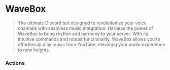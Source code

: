 # WaveBox
> The ultimate Discord bot designed to revolutionize your voice channels with seamless music integration. Harness the power of WaveBox to bring rhythm and harmony to your server. With its intuitive commands and robust functionality, WaveBox allows you to effortlessly play music from YouTube, elevating your audio experience to new heights.

### Actions